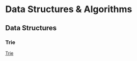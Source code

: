 # Data Structures & Algorithms

## Data Structures

### Trie
[Trie](https://github.com/onstash/data-structures-algorithms/blob/main/src/data-structures/trie.tsx)
